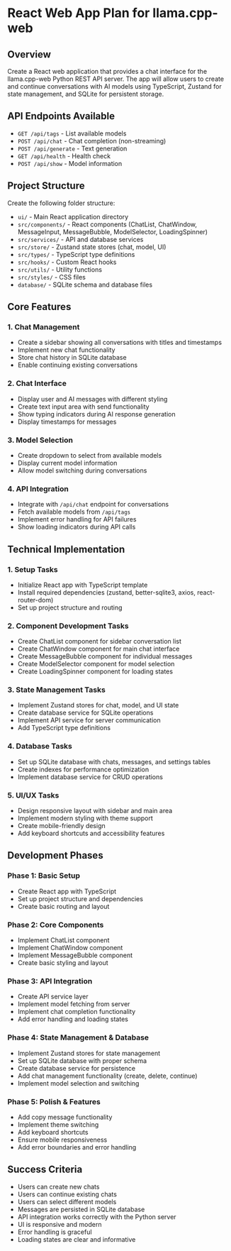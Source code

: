 # React Web App Plan for llama.cpp-web

## Overview
Create a React web application that provides a chat interface for the llama.cpp-web Python REST API server. The app will allow users to create and continue conversations with AI models using TypeScript, Zustand for state management, and SQLite for persistent storage.

## API Endpoints Available
- `GET /api/tags` - List available models
- `POST /api/chat` - Chat completion (non-streaming)
- `POST /api/generate` - Text generation
- `GET /api/health` - Health check
- `POST /api/show` - Model information

## Project Structure
Create the following folder structure:
- `ui/` - Main React application directory
- `src/components/` - React components (ChatList, ChatWindow, MessageInput, MessageBubble, ModelSelector, LoadingSpinner)
- `src/services/` - API and database services
- `src/store/` - Zustand state stores (chat, model, UI)
- `src/types/` - TypeScript type definitions
- `src/hooks/` - Custom React hooks
- `src/utils/` - Utility functions
- `src/styles/` - CSS files
- `database/` - SQLite schema and database files

## Core Features

### 1. Chat Management
- Create a sidebar showing all conversations with titles and timestamps
- Implement new chat functionality
- Store chat history in SQLite database
- Enable continuing existing conversations

### 2. Chat Interface
- Display user and AI messages with different styling
- Create text input area with send functionality
- Show typing indicators during AI response generation
- Display timestamps for messages

### 3. Model Selection
- Create dropdown to select from available models
- Display current model information
- Allow model switching during conversations

### 4. API Integration
- Integrate with `/api/chat` endpoint for conversations
- Fetch available models from `/api/tags`
- Implement error handling for API failures
- Show loading indicators during API calls

## Technical Implementation

### 1. Setup Tasks
- Initialize React app with TypeScript template
- Install required dependencies (zustand, better-sqlite3, axios, react-router-dom)
- Set up project structure and routing

### 2. Component Development Tasks
- Create ChatList component for sidebar conversation list
- Create ChatWindow component for main chat interface
- Create MessageBubble component for individual messages
- Create ModelSelector component for model selection
- Create LoadingSpinner component for loading states

### 3. State Management Tasks
- Implement Zustand stores for chat, model, and UI state
- Create database service for SQLite operations
- Implement API service for server communication
- Add TypeScript type definitions

### 4. Database Tasks
- Set up SQLite database with chats, messages, and settings tables
- Create indexes for performance optimization
- Implement database service for CRUD operations

### 5. UI/UX Tasks
- Design responsive layout with sidebar and main area
- Implement modern styling with theme support
- Create mobile-friendly design
- Add keyboard shortcuts and accessibility features

## Development Phases

### Phase 1: Basic Setup
- Create React app with TypeScript
- Set up project structure and dependencies
- Create basic routing and layout

### Phase 2: Core Components
- Implement ChatList component
- Implement ChatWindow component
- Implement MessageBubble component
- Create basic styling and layout

### Phase 3: API Integration
- Create API service layer
- Implement model fetching from server
- Implement chat completion functionality
- Add error handling and loading states

### Phase 4: State Management & Database
- Implement Zustand stores for state management
- Set up SQLite database with proper schema
- Create database service for persistence
- Add chat management functionality (create, delete, continue)
- Implement model selection and switching

### Phase 5: Polish & Features
- Add copy message functionality
- Implement theme switching
- Add keyboard shortcuts
- Ensure mobile responsiveness
- Add error boundaries and error handling

## Success Criteria
- Users can create new chats
- Users can continue existing chats
- Users can select different models
- Messages are persisted in SQLite database
- API integration works correctly with the Python server
- UI is responsive and modern
- Error handling is graceful
- Loading states are clear and informative 